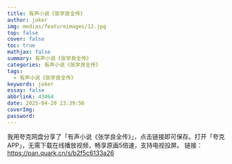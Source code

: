 ```yaml
---
title: 有声小说《张学良全传》
author: joker
img: medias/featureimages/12.jpg
top: false
cover: false
toc: true
mathjax: false
summary: 有声小说《张学良全传》
categories: 有声小说《张学良全传》
tags:
  - 有声小说《张学良全传》
keywords: joker
essay: false
abbrlink: 43464
date: 2025-04-20 23:39:56
coverImg:
password:
---
```


我用夸克网盘分享了「有声小说《张学良全传》」，点击链接即可保存。打开「夸克APP」，无需下载在线播放视频，畅享原画5倍速，支持电视投屏。
链接：https://pan.quark.cn/s/b2f5c6133a26
